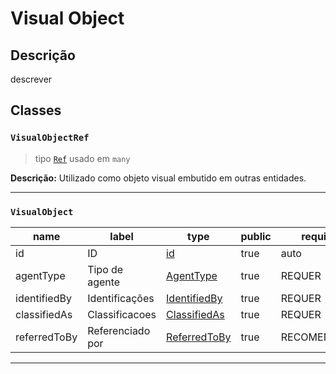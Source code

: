 # Visual Object

## Descrição

descrever

## Classes

### `VisualObjectRef`

> tipo [`Ref`](../metadata#ref) usado em `many`

**Descrição:** Utilizado como objeto visual embutido em outras entidades.

---

### `VisualObject`

| name         | label            | type                                     | public | required     |
| ------------ | ---------------- | ---------------------------------------- | ------ | ------------ |
| id           | ID               | [id](../metadata#id)                     | true   | auto         |
| agentType    | Tipo de agente   | [AgentType](../metadata#agenttype)       | true   | REQUER       |
| identifiedBy | Identificações   | [IdentifiedBy](../metadata#identifiedby) | true   | REQUER       |
| classifiedAs | Classificacoes   | [ClassifiedAs](../metadata#classifiedas) | true   | REQUER       |
| referredToBy | Referenciado por | [ReferredToBy](../metadata#referredtoby) | true   | RECOMENDÁVEL |

---
